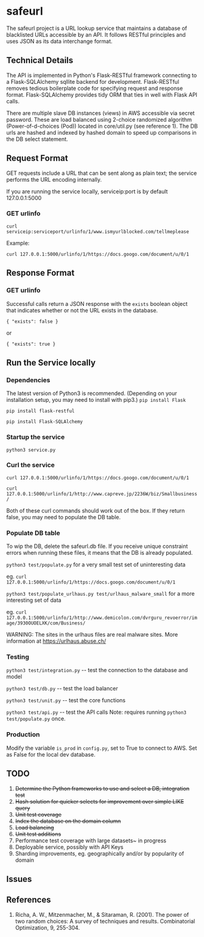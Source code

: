 # safeurl

The safeurl project is a URL lookup service that maintains a database of blacklisted URLs accessible by an API.
It follows RESTful principles and uses JSON as its data interchange format.

## Technical Details

The API is implemented in Python's Flask-RESTful framework connecting to a Flask-SQLAlchemy sqllite backend for development.
Flask-RESTful removes tedious boilerplate code for specifying request and response format.
Flask-SQLAlchemy provides tidy ORM that ties in well with Flask API calls.

There are multiple slave DB instances (views) in AWS accessible via secret password.
These are load balanced using 2-choice randomized algorithm (Power-of-d-choices (Pod)) located in core/util.py (see reference 1).
The DB urls are hashed and indexed by hashed domain to speed up comparisons in the DB select statement.

## Request Format
GET requests include a URL that can be sent along as plain text; the service performs the URL encoding internally.

If you are running the service locally, serviceip:port is by default 127.0.0.1:5000


### GET urlinfo

`curl serviceip:serviceport/urlinfo/1/www.ismyurlblocked.com/tellmeplease`

Example:

`curl 127.0.0.1:5000/urlinfo/1/https://docs.googo.com/document/u/0/1`

## Response Format

### GET urlinfo
Successful calls return a JSON response with the `exists` boolean object that indicates whether or not the URL exists in the database.

`{
    "exists": false
}`

or

`{
    "exists": true
}`


## Run the Service locally
### Dependencies
The latest version of Python3 is recommended.
(Depending on your installation setup, you may need to install with pip3.)
`pip install Flask`

`pip install flask-restful`

`pip install Flask-SQLAlchemy`

### Startup the service
`python3 service.py`

### Curl the service

`curl 127.0.0.1:5000/urlinfo/1/https://docs.googo.com/document/u/0/1`

`curl 127.0.0.1:5000/urlinfo/1/http://www.capreve.jp/2236W/biz/Smallbusiness/`

Both of these curl commands should work out of the box. If they return false, you may need to populate the DB table.

### Populate DB table

To wip the DB, delete the safeurl.db file. If you receive unique constraint errors when running these files, it means that the DB is already populated.

`python3 test/populate.py` for a very small test set of uninteresting data

eg. `curl 127.0.0.1:5000/urlinfo/1/https://docs.googo.com/document/u/0/1`

`python3 test/populate_urlhaus.py test/urlhaus_malware_small` for a more interesting set of data

eg. `curl 127.0.0.1:5000/urlinfo/1/http://www.demicolon.com/dvrguru_revoerror/image/3930OUOELXK/com/Business/`

WARNING: The sites in the urlhaus files are real malware sites. More information at https://urlhaus.abuse.ch/

### Testing

`python3 test/integration.py` -- test the connection to the database and model

`python3 test/db.py` -- test the load balancer

`python3 test/unit.py` -- test the core functions

`python3 test/api.py` -- test the API calls Note: requires running `python3 test/populate.py` once.


### Production
Modify the variable `is_prod` in `config.py`, set to True to connect to AWS.
Set as False for the local dev database.


## TODO

1. ~~Determine the Python frameworks to use and select a DB, integration test~~
1. ~~Hash solution for quicker selects for improvement over simple LIKE query~~
1. ~~Unit test coverage~~
2. ~~Index the database on the domain column~~
2. ~~Load balancing~~
2. ~~Unit test additions~~
2. Performance test coverage with large datasets~ in progress
2. Deployable service, possibly with API Keys
2. Sharding improvements, eg. geographically and/or by popularity of domain

## Issues


## References

1. Richa, A. W., Mitzenmacher, M., & Sitaraman, R. (2001). The power of two random choices: A survey of techniques and results. Combinatorial Optimization, 9, 255-304.
